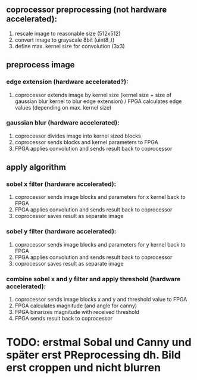 ## coprocessor preprocessing (not hardware accelerated):
1. rescale image to reasonable size (512x512)
2. convert image to grayscale 8bit (uint8_t)
3. define max. kernel size for convolution (3x3)

## preprocess image
### edge extension (hardware accelerated?):
1. coprocessor extends image by kernel size (kernel size + size of gaussian blur kernel to blur edge extension) / FPGA calculates edge values (depending on max. kernel size)

### gaussian blur (hardware accelerated):
1. coprocessor divides image into kernel sized blocks
2. coprocessor sends blocks and kernel parameters to FPGA
3. FPGA applies convolution and sends result back to coprocessor

## apply algorithm
### sobel x filter (hardware accelerated):
1. coprocessor sends image blocks and parameters for x kernel back to FPGA
2. FPGA applies convolution and sends result back to coprocessor
3. coprocessor saves result as separate image

### sobel y filter (hardware accelerated):
1. coprocessor sends image blocks and parameters for y kernel back to FPGA
2. FPGA applies convolution and sends result back to coprocessor
3. coprocessor saves result as separate image

### combine sobel x and y filter and apply threshold (hardware accelerated):
1. coprocessor sends image blocks x and y and threshold value to FPGA
2. FPGA calculates magnitude (and angle for canny)
3. FPGA binarizes magnitude with received threshold
3. FPGA sends result back to coprocessor

# TODO: erstmal Sobal und Canny und später erst PReprocessing dh. Bild erst croppen und nicht blurren

